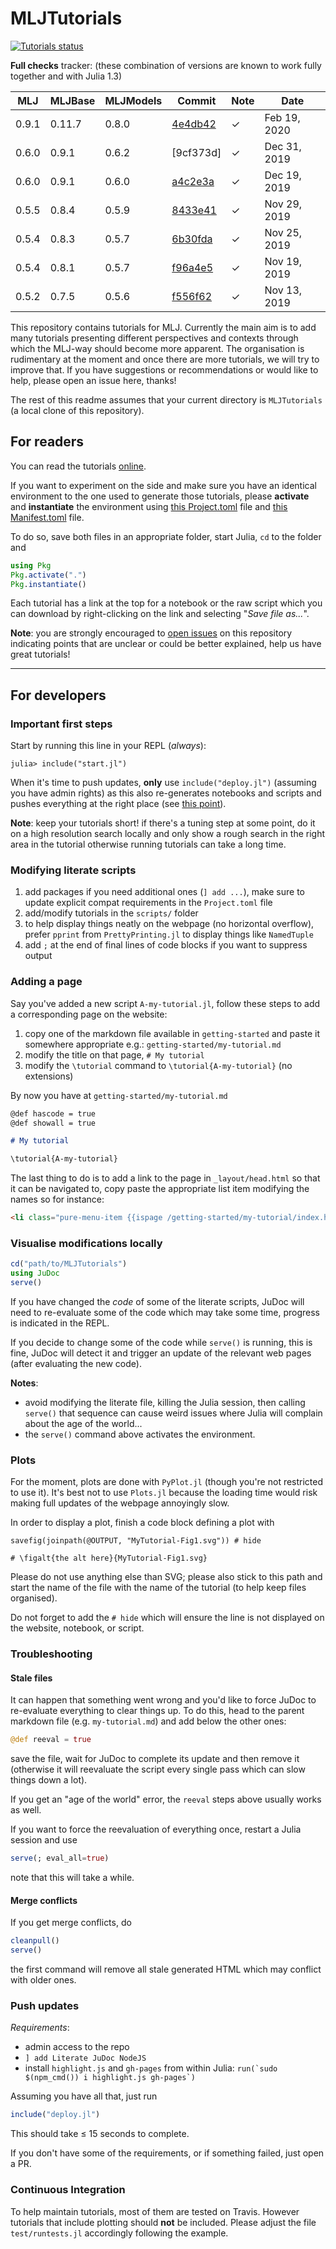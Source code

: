 # MLJTutorials

[![Tutorials status](https://travis-ci.com/alan-turing-institute/MLJTutorials.svg?branch=master)](https://travis-ci.com/alan-turing-institute/MLJTutorials)

**Full checks** tracker: (these combination of versions are known to work fully together and with Julia 1.3)

MLJ   | MLJBase | MLJModels | Commit    | Note | Date
----- | ------- | --------- | --------- | ---- | ----
0.9.1 | 0.11.7  | 0.8.0     | [4e4db42] | ✓    | Feb 19, 2020
0.6.0 | 0.9.1   | 0.6.2     | [9cf373d] | ✓    | Dec 31, 2019
0.6.0 | 0.9.1   | 0.6.0     | [a4c2e3a] | ✓    | Dec 19, 2019    
0.5.5 | 0.8.4   | 0.5.9     | [8433e41] | ✓    | Nov 29, 2019    
0.5.4 | 0.8.3   | 0.5.7     | [6b30fda] | ✓    | Nov 25, 2019
0.5.4 | 0.8.1   | 0.5.7     | [f96a4e5] | ✓    | Nov 19, 2019
0.5.2 | 0.7.5   | 0.5.6     | [f556f62] | ✓    | Nov 13, 2019

[4e4db42]: https://github.com/alan-turing-institute/MLJTutorials/commit/4e4db4255172c7f0674236a8e453fb8401a1c08f
[a4c2e3a]: https://github.com/alan-turing-institute/MLJTutorials/commit/a4c2e3a7b423b2f2af4171e377beef0e3b6865fc
[8433e41]: https://github.com/alan-turing-institute/MLJTutorials/commit/8433e41b43636999cce0981c4323fc92029dd438
[6b30fda]: https://github.com/alan-turing-institute/MLJTutorials/commit/6b30fda6829ee65a55477f98c8498315ba262c0f
[f96a4e5]: https://github.com/alan-turing-institute/MLJTutorials/commit/f96a4e56bb00c49a52c47f07f5730ffe54cabfa8
[f556f62]: https://github.com/alan-turing-institute/MLJTutorials/commit/f556f62dad3e9c0e6003faa9ba90d132769fb718

This repository contains tutorials for MLJ.
Currently the main aim is to add many tutorials presenting different perspectives and contexts through which the MLJ-way should become more apparent.
The organisation is rudimentary at the moment and once there are more tutorials, we will try to improve that.
If you have suggestions or recommendations or would like to help, please open an issue here, thanks!

The rest of this readme assumes that your current directory is `MLJTutorials` (a local clone of this repository).

## For readers

You can read the tutorials [online](https://alan-turing-institute.github.io/MLJTutorials/).

If you want to experiment on the side and make sure you have an identical environment to the one used to generate those tutorials, please **activate** and **instantiate** the environment using [this Project.toml](https://raw.githubusercontent.com/tlienart/MLJTutorials/master/Project.toml) file and [this Manifest.toml](https://raw.githubusercontent.com/tlienart/MLJTutorials/master/Manifest.toml) file.

To do so, save both files in an appropriate folder, start Julia, `cd` to the folder and

```julia
using Pkg
Pkg.activate(".")
Pkg.instantiate()
```

Each tutorial has a link at the top for a notebook or the raw script which you can download by right-clicking on the link and selecting "*Save file as...*".

**Note**: you are strongly encouraged to [open issues](https://github.com/alan-turing-institute/MLJTutorials/issues/new) on this repository indicating points that are unclear or could be better explained, help us have great tutorials!

---

## For developers

### Important first steps

Start by running this line in your REPL (_always_):

```julia-repl
julia> include("start.jl")
```

When it's time to push updates, **only** use `include("deploy.jl")` (assuming you have admin rights) as this also re-generates notebooks and scripts and pushes everything at the right place (see [this point](#push-updates)).

**Note**: keep your tutorials short! if there's a tuning step at some point, do it on a high resolution search locally and only show a rough search in the right area in the tutorial otherwise running tutorials can take a long time.

### Modifying literate scripts

1. add packages if you need additional ones (`] add ...`), make sure to update explicit compat requirements in the `Project.toml` file
1. add/modify tutorials in the `scripts/` folder
1. to help display things neatly on the webpage (no horizontal overflow), prefer `pprint` from `PrettyPrinting.jl` to display things like `NamedTuple`
1. add `;` at the end of final lines of code blocks if you want to suppress output

### Adding a page

Say you've added a new script `A-my-tutorial.jl`, follow these steps to add a corresponding page on the website:

1. copy one of the markdown file available in `getting-started` and paste it somewhere appropriate e.g.: `getting-started/my-tutorial.md`
2. modify the title on that page, `# My tutorial`
3. modify the `\tutorial` command to `\tutorial{A-my-tutorial}` (no extensions)

By now you have at `getting-started/my-tutorial.md`

```markdown
@def hascode = true
@def showall = true

# My tutorial

\tutorial{A-my-tutorial}
```

The last thing to do is to add a link to the page in `_layout/head.html` so that it can be navigated to, copy paste the appropriate list item modifying the names so for instance:

```html
<li class="pure-menu-item {{ispage /getting-started/my-tutorial/index.html}}pure-menu-selected{{end}}"><a href="/getting-started/my-tutorial/index.html" class="pure-menu-link">⊳ My tutorial</a></li>
```

### Visualise modifications locally

```julia
cd("path/to/MLJTutorials")
using JuDoc
serve()
```

If you have changed the *code* of some of the literate scripts, JuDoc will need to re-evaluate some of the code which may take some time, progress is indicated in the REPL.

If you decide to change some of the code while `serve()` is running, this is fine, JuDoc will detect it and trigger an update of the relevant web pages (after evaluating the new code).

**Notes**:
- avoid modifying the literate file, killing the Julia session, then calling `serve()` that sequence can cause weird issues where Julia will complain about the age of the world...
- the `serve()` command above activates the environment.

### Plots

For the moment, plots are done with `PyPlot.jl` (though you're not restricted to use it).
It's best not to use `Plots.jl` because the loading time would risk making full updates of the webpage annoyingly slow.

In order to display a plot, finish a code block defining a plot with

```
savefig(joinpath(@OUTPUT, "MyTutorial-Fig1.svg")) # hide

# \figalt{the alt here}{MyTutorial-Fig1.svg}
```

Please do not use anything else than SVG; please also stick to this path and start the name of the file with the name of the tutorial (to help keep files organised).

Do not forget to add the `# hide` which will ensure the line is not displayed on the website, notebook, or script.

### Troubleshooting

#### Stale files

It can happen that something went wrong and you'd like to force JuDoc to re-evaluate everything to clear things up. To do this, head to the parent markdown file (e.g. `my-tutorial.md`) and add below the other ones:

```julia
@def reeval = true
```

save the file, wait for JuDoc to complete its update and then remove it (otherwise it will reevaluate the script every single pass which can slow things down a lot).

If you get an "age of the world" error, the `reeval` steps above usually works as well.

If you want to force the reevaluation of everything once, restart a Julia session and use

```julia
serve(; eval_all=true)
```

note that this will take a while.

#### Merge conflicts

If you get merge conflicts, do

```julia
cleanpull()
serve()
```

the first command will remove all stale generated HTML which may conflict with older ones.

### Push updates

*Requirements*:

* admin access to the repo
* `] add Literate JuDoc NodeJS`
* install `highlight.js` and `gh-pages` from within Julia: ``run(`sudo $(npm_cmd()) i highlight.js gh-pages`)``

Assuming you have all that, just run

```julia
include("deploy.jl")
```

This should take ≤ 15 seconds to complete.

If you don't have some of the requirements, or if something failed, just open a PR.

### Continuous Integration

To help maintain tutorials, most of them are tested on Travis.
However tutorials that include plotting should **not** be included.
Please adjust the file `test/runtests.jl` accordingly following the example.
